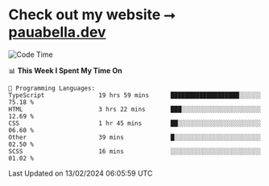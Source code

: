 # Check out my website ⭢ [pauabella.dev](https://pauabella.dev)

<!--START_SECTION:waka-->
![Code Time](http://img.shields.io/badge/Code%20Time-2%2C987%20hrs%2021%20mins-blue)

📊 **This Week I Spent My Time On** 

```text
💬 Programming Languages: 
TypeScript               19 hrs 59 mins      ███████████████████░░░░░░   75.18 % 
HTML                     3 hrs 22 mins       ███░░░░░░░░░░░░░░░░░░░░░░   12.69 % 
CSS                      1 hr 45 mins        ██░░░░░░░░░░░░░░░░░░░░░░░   06.60 % 
Other                    39 mins             █░░░░░░░░░░░░░░░░░░░░░░░░   02.50 % 
SCSS                     16 mins             ░░░░░░░░░░░░░░░░░░░░░░░░░   01.02 % 
```


 Last Updated on 13/02/2024 06:05:59 UTC
<!--END_SECTION:waka-->
